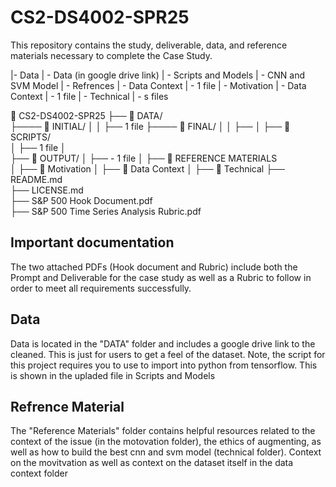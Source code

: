 # CS2-DS4002-SPR25
This repository contains the study, deliverable, data, and reference materials necessary to complete the Case Study.

|- Data
   | - Data (in google drive link)
| - Scripts and Models
   | - CNN and SVM Model
| - Refrences
   | - Data Context
      | - 1 file
   | - Motivation 
      | - Data Context
         | - 1 file
   | - Technical
      | - s files


📂 CS2-DS4002-SPR25
 ├── 📂 DATA/  
 ├──── 📂 INITIAL/
 │   │   ├── 1 file
 ├──── 📂 FINAL/
 │   │   ├── 
 │
 ├── 📂 SCRIPTS/  
 │   ├── 1 file
 │  
 ├── 📂 OUTPUT/
 │   ├── - 1 file
 │ 
 ├── 📂 REFERENCE MATERIALS  
 │   ├── 📂 Motivation
 │   ├── 📂 Data Context 
 │   ├── 📂 Technical
 ├── README.md   
 ├── LICENSE.md   
 ├── S&P 500 Hook Document.pdf  
 ├── S&P 500 Time Series Analysis Rubric.pdf



## Important documentation

The two attached PDFs (Hook document and Rubric) include both the Prompt and Deliverable for the case study as well as a Rubric to follow in order to meet all requirements successfully.

## Data
Data is located in the "DATA" folder and includes a google drive link to the cleaned. This is just for users to get a feel of the dataset. Note, the script for this project requires you to use to import into python from tensorflow. This is shown in the upladed file in Scripts and Models

## Refrence Material

The "Reference Materials" folder contains helpful resources related to the context of the  issue (in the motovation folder), the ethics of augmenting, as well as how to build the best cnn and svm model (technical folder). Context on the movitvation as well as context on the dataset itself in the data context folder

